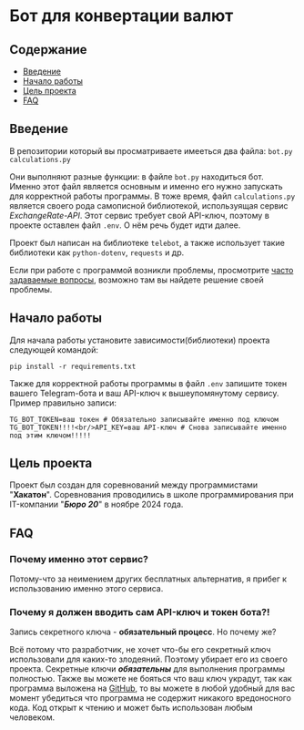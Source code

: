 # Бот для конвертации валют

## Содержание

- [Введение](#введение)
- [Начало работы](#начало-работы)
- [Цель проекта](#цель-проекта)
- [FAQ](#faq)

## Введение

В репозитории который вы просматриваете имееться два файла: `bot.py` `calculations.py`

Они выполняют разные функции: в файле `bot.py` находиться бот. Именно этот файл является основным и именно его нужно запускать для корректной работы программы. В тоже время, файл `calculations.py` является своего рода самописной библиотекой, используящая сервис *ExchangeRate-API*. Этот сервис требует свой API-ключ, поэтому в проекте оставлен файл `.env`. О нём речь будет идти далее.

Проект был написан на библиотеке `telebot`, а также использует такие библиотеки как `python-dotenv`, `requests` и др.

Если при работе с программой возникли проблемы, просмотрите [часто задаваемые вопросы](#faq), возможно там вы найдете решение своей проблемы.

## Начало работы

Для начала работы установите зависимости(библиотеки) проекта следующей командой:

```pip install -r requirements.txt```

Также для корректной работы программы в файл `.env` запишите токен вашего Telegram-бота и ваш API-ключ к вышеупомянутому сервису. Пример правильно записи:

```TG_BOT_TOKEN=ваш токен # Обязательно записывайте именно под ключом TG_BOT_TOKEN!!!!<br/>API_KEY=ваш API-ключ # Снова записывайте именно под этим ключом!!!!!``` 

## Цель проекта

Проект был создан для соревнований между программистами "**Хакатон**". Соревнования проводились в школе программирования при IT-компании "***Бюро 20***" в ноябре 2024 года.

## FAQ

### Почему именно этот сервис?

Потому-что за неимением других бесплатных альтернатив, я прибег к использованию именно этого сервиса.

### Почему я должен вводить сам API-ключ и токен бота?!

Запись секретного ключа - **обязательный процесс**. Но почему же?

Всё потому что разработчик, не хочет что-бы его секретный ключ использовали для каких-то злодеяний. Поэтому убирает его из своего проекта. Секретные ключи ***обязательны*** для выполнения программы полностью. Также вы можете не бояться что ваш ключ украдут, так как программа выложена на [GitHub](https://github.com), то вы можете в любой удобный для вас момент убедиться что программа не содержит никакого вредоносного кода. Код открыт к чтению и может быть использован любым человеком.
